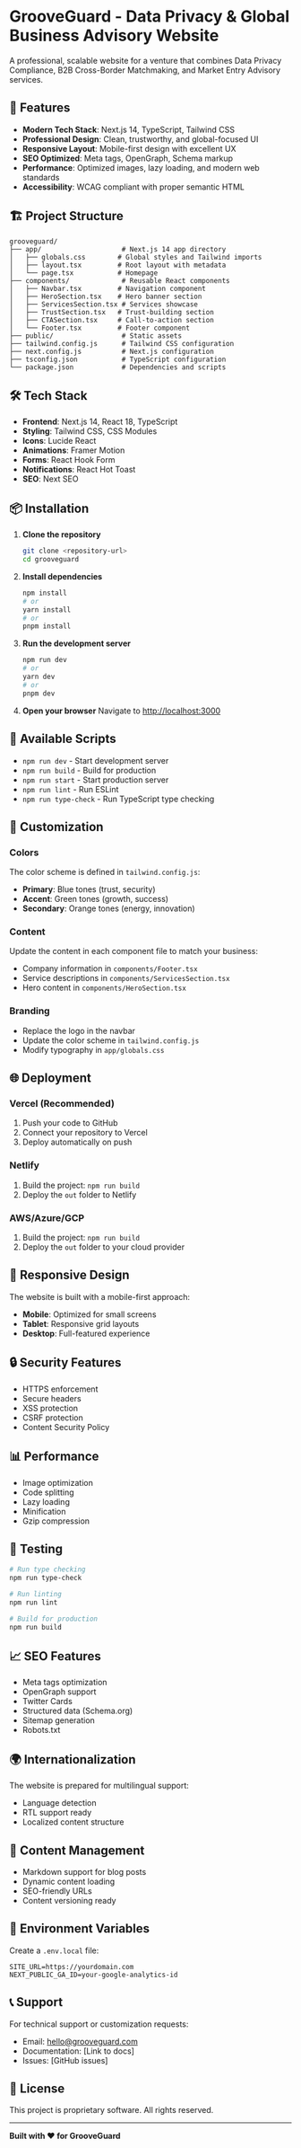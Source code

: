 # GrooveGuard - Data Privacy & Global Business Advisory Website

A professional, scalable website for a venture that combines Data Privacy Compliance, B2B Cross-Border Matchmaking, and Market Entry Advisory services.

## 🚀 Features

- **Modern Tech Stack**: Next.js 14, TypeScript, Tailwind CSS
- **Professional Design**: Clean, trustworthy, and global-focused UI
- **Responsive Layout**: Mobile-first design with excellent UX
- **SEO Optimized**: Meta tags, OpenGraph, Schema markup
- **Performance**: Optimized images, lazy loading, and modern web standards
- **Accessibility**: WCAG compliant with proper semantic HTML

## 🏗️ Project Structure

```
grooveguard/
├── app/                    # Next.js 14 app directory
│   ├── globals.css        # Global styles and Tailwind imports
│   ├── layout.tsx         # Root layout with metadata
│   └── page.tsx           # Homepage
├── components/             # Reusable React components
│   ├── Navbar.tsx         # Navigation component
│   ├── HeroSection.tsx    # Hero banner section
│   ├── ServicesSection.tsx # Services showcase
│   ├── TrustSection.tsx   # Trust-building section
│   ├── CTASection.tsx     # Call-to-action section
│   └── Footer.tsx         # Footer component
├── public/                 # Static assets
├── tailwind.config.js      # Tailwind CSS configuration
├── next.config.js          # Next.js configuration
├── tsconfig.json           # TypeScript configuration
└── package.json            # Dependencies and scripts
```

## 🛠️ Tech Stack

- **Frontend**: Next.js 14, React 18, TypeScript
- **Styling**: Tailwind CSS, CSS Modules
- **Icons**: Lucide React
- **Animations**: Framer Motion
- **Forms**: React Hook Form
- **Notifications**: React Hot Toast
- **SEO**: Next SEO

## 📦 Installation

1. **Clone the repository**
   ```bash
   git clone <repository-url>
   cd grooveguard
   ```

2. **Install dependencies**
   ```bash
   npm install
   # or
   yarn install
   # or
   pnpm install
   ```

3. **Run the development server**
   ```bash
   npm run dev
   # or
   yarn dev
   # or
   pnpm dev
   ```

4. **Open your browser**
   Navigate to [http://localhost:3000](http://localhost:3000)

## 🚀 Available Scripts

- `npm run dev` - Start development server
- `npm run build` - Build for production
- `npm run start` - Start production server
- `npm run lint` - Run ESLint
- `npm run type-check` - Run TypeScript type checking

## 🎨 Customization

### Colors
The color scheme is defined in `tailwind.config.js`:
- **Primary**: Blue tones (trust, security)
- **Accent**: Green tones (growth, success)
- **Secondary**: Orange tones (energy, innovation)

### Content
Update the content in each component file to match your business:
- Company information in `components/Footer.tsx`
- Service descriptions in `components/ServicesSection.tsx`
- Hero content in `components/HeroSection.tsx`

### Branding
- Replace the logo in the navbar
- Update the color scheme in `tailwind.config.js`
- Modify typography in `app/globals.css`

## 🌐 Deployment

### Vercel (Recommended)
1. Push your code to GitHub
2. Connect your repository to Vercel
3. Deploy automatically on push

### Netlify
1. Build the project: `npm run build`
2. Deploy the `out` folder to Netlify

### AWS/Azure/GCP
1. Build the project: `npm run build`
2. Deploy the `out` folder to your cloud provider

## 📱 Responsive Design

The website is built with a mobile-first approach:
- **Mobile**: Optimized for small screens
- **Tablet**: Responsive grid layouts
- **Desktop**: Full-featured experience

## 🔒 Security Features

- HTTPS enforcement
- Secure headers
- XSS protection
- CSRF protection
- Content Security Policy

## 📊 Performance

- Image optimization
- Code splitting
- Lazy loading
- Minification
- Gzip compression

## 🧪 Testing

```bash
# Run type checking
npm run type-check

# Run linting
npm run lint

# Build for production
npm run build
```

## 📈 SEO Features

- Meta tags optimization
- OpenGraph support
- Twitter Cards
- Structured data (Schema.org)
- Sitemap generation
- Robots.txt

## 🌍 Internationalization

The website is prepared for multilingual support:
- Language detection
- RTL support ready
- Localized content structure

## 📝 Content Management

- Markdown support for blog posts
- Dynamic content loading
- SEO-friendly URLs
- Content versioning ready

## 🔧 Environment Variables

Create a `.env.local` file:
```env
SITE_URL=https://yourdomain.com
NEXT_PUBLIC_GA_ID=your-google-analytics-id
```

## 📞 Support

For technical support or customization requests:
- Email: hello@grooveguard.com
- Documentation: [Link to docs]
- Issues: [GitHub issues]

## 📄 License

This project is proprietary software. All rights reserved.

---

**Built with ❤️ for GrooveGuard** 